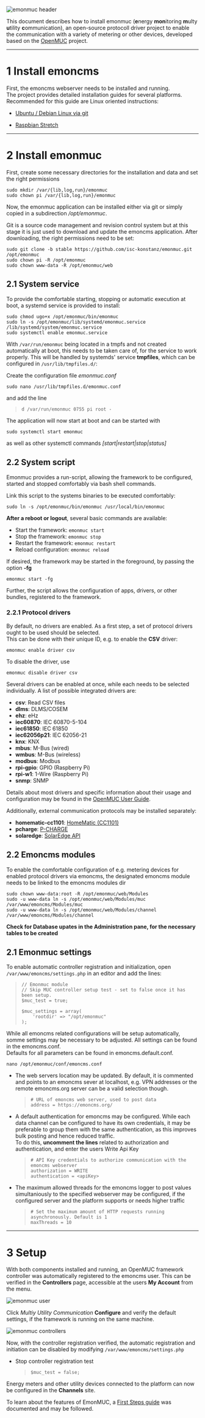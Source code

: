 ![emonmuc header](img/emonmuc-logo.png)

This document describes how to install emonmuc (**e**nergy **mon**itoring **m**ulty **u**tility **c**ommunication), an open-source protocoll driver project to enable the communication with a variety of metering or other devices, developed based on the [OpenMUC](https://www.openmuc.org/) project.


---------------

# 1 Install emoncms

First, the emoncms webserver needs to be installed and running.  
The project provides detailed installation guides for several platforms. Recommended for this guide are Linux oriented instructions:

- [Ubuntu / Debian Linux via git](https://github.com/emoncms/emoncms/blob/master/docs/LinuxInstall.md)

- [Raspbian Stretch](https://github.com/emoncms/emoncms/blob/master/docs/RaspberryPi/readme.md)


---------------

# 2 Install emonmuc

First, create some necessary directories for the installation and data and set the right permissions

~~~
sudo mkdir /var/{lib,log,run}/emonmuc
sudo chown pi /var/{lib,log,run}/emonmuc
~~~

Now, the emonmuc application can be installed either via git or simply copied in a subdirection */opt/emonmuc*.

Git is a source code management and revision control system but at this stage it is just used to download and update the emoncms application. After downloading, the right permissions need to be set:

~~~
sudo git clone -b stable https://github.com/isc-konstanz/emonmuc.git /opt/emonmuc
sudo chown pi -R /opt/emonmuc
sudo chown www-data -R /opt/emonmuc/web
~~~


## 2.1 System service

To provide the comfortable starting, stopping or automatic execution at boot, a systemd service is provided to install:

~~~
sudo chmod ugo+x /opt/emonmuc/bin/emonmuc
sudo ln -s /opt/emonmuc/lib/systemd/emonmuc.service /lib/systemd/system/emonmuc.service
sudo systemctl enable emonmuc.service
~~~

With `/var/run/emonmuc` being located in a tmpfs and not created automatically at boot, this needs to be taken care of, for the service to work properly.
This will be handled by systemds' service **tmpfiles**, which can be configured in `/usr/lib/tmpfiles.d/`:

Create the configuration file *emonmuc.conf*

~~~
sudo nano /usr/lib/tmpfiles.d/emonmuc.conf
~~~

and add the line
>     d /var/run/emonmuc 0755 pi root -

The application will now start at boot and can be started with

~~~
sudo systemctl start emonmuc
~~~

as well as other systemctl commands *[start|restart|stop|status]*


## 2.2 System script

Emonmuc provides a run-script, allowing the framework to be configured, started and stopped comfortably via bash shell commands.

Link this script to the systems binaries to be executed comfortably:

~~~
sudo ln -s /opt/emonmuc/bin/emonmuc /usr/local/bin/emonmuc
~~~

**After a reboot or logout**, several basic commands are available:

 - Start the framework: `emonmuc start`
 - Stop the framework: `emonmuc stop`
 - Restart the framework: `emonmuc restart`
 - Reload configuration: `emonmuc reload`

If desired, the framework may be started in the foreground, by passing the option **-fg**

~~~
emonmuc start -fg
~~~

Further, the script allows the configuration of apps, drivers, or other bundles, registered to the framework.


### 2.2.1 Protocol drivers

By default, no drivers are enabled. As a first step, a set of protocol drivers ought to be used should be selected.  
This can be done with their unique ID, e.g. to enable the **CSV** driver:

~~~
emonmuc enable driver csv
~~~

To disable the driver, use

~~~
emonmuc disable driver csv
~~~

Several drivers can be enabled at once, while each needs to be selected individually. A list of possible integrated drivers are:

  - **csv**: Read CSV files
  - **dlms**: DLMS/COSEM
  - **ehz**: eHz
  - **iec60870**: IEC 60870-5-104
  - **iec61850**: IEC 61850
  - **iec62056p21**: IEC 62056-21
  - **knx**: KNX
  - **mbus**: M-Bus (wired)
  - **wmbus**: M-Bus (wireless)
  - **modbus**: Modbus
  - **rpi-gpio**: GPIO (Raspberry Pi)
  - **rpi-w1**: 1-Wire (Raspberry Pi)
  - **snmp**: SNMP

Details about most drivers and specific information about their usage and configuration may be found in the [OpenMUC User Guide](https://www.openmuc.org/openmuc/user-guide/).

Additionally, external communication protocols may be installed separately:

  - **homematic-cc1101**: [HomeMatic (CC1101)](https://github.com/isc-konstanz/OpenHomeMatic)
  - **pcharge**: [P-CHARGE](https://github.com/isc-konstanz/OpenPCharge)
  - **solaredge**: [SolarEdge API](https://github.com/isc-konstanz/OpenSolarEdge)


## 2.2 Emoncms modules

To enable the comfortable configuration of e.g. metering devices for enabled protocol drivers via emoncms, the designated emoncms module needs to be linked to the emoncms modules dir

~~~
sudo chown www-data:root -R /opt/emonmuc/web/Modules
sudo -u www-data ln -s /opt/emonmuc/web/Modules/muc /var/www/emoncms/Modules/muc
sudo -u www-data ln -s /opt/emonmuc/web/Modules/channel /var/www/emoncms/Modules/channel
~~~

**Check for Database upates in the Administration pane, for the necessary tables to be created**


## 2.1 Emonmuc settings

To enable automatic controller registration and initialization, open `/var/www/emoncms/settings.php` in an editor and add the lines: 
   >     // Emonmuc module 
   >     // Skip MUC controller setup test - set to false once it has been setup.
   >     $muc_test = true;
   >      
   >     $muc_settings = array(
   >         'rootdir' => "/opt/emonmuc"
   >     );


While all emoncms related configurations will be setup automatically, somme settings may be necessary to be adjusted. All settings can be found in the emoncms.conf.  
Defaults for all parameters can be found in emoncms.default.conf. 

~~~
nano /opt/emonmuc/conf/emoncms.conf
~~~

- The web servers location may be updated. By default, it is commented and points to an emoncms sever at localhost, e.g. VPN addresses or the remote emoncms.org server can be a valid selection though.  
   >     # URL of emoncms web server, used to post data
   >     address = https://emoncms.org/

- A default authentication for emoncms may be configured. While each data channel can be configured to have its own credentials, it may be preferable to group them with the same authentication, as this improves bulk posting and hence reduced traffic.  
To do this, **uncomment the lines** related to authorization and authentication, and enter the users Write Api Key  
   >     # API Key credentials to authorize communication with the emoncms webserver
   >     authorization = WRITE
   >     authentication = <apiKey>

- The maximum allowed threads for the emoncms logger to post values simultaniously to the specified webserver may be configured, if the configured server and the platform supports or needs higher traffic  
   >     # Set the maximum amount of HTTP requests running asynchronously. Default is 1
   >     maxThreads = 10


---------------

# 3 Setup

With both components installed and running, an OpenMUC framework controller was automatically registered to the emoncms user. This can be verified in the **Controllers** page, accessible at the users **My Account** from the menu. 

![emonmuc user](img/emonmuc-user.jpg)

Click *Multiy Utility Communication* **Configure** and verify the default settings, if the framework is running on the same machine.  

![emonmuc controllers](img/emonmuc-controllers.jpg)

 Now, with the controller registration verified, the automatic registration and initiation can be disabled by modifying `/var/www/emoncms/settings.php`

- Stop controller registration test
   >     $muc_test = false;

Energy meters and other utility devices connected to the platform can now be configured in the **Channels** site.

To learn about the features of EmonMUC, a [First Steps guide](https://github.com/isc-konstanz/emonmuc/blob/master/doc/FirstSteps.md) was documented and may be followed.
